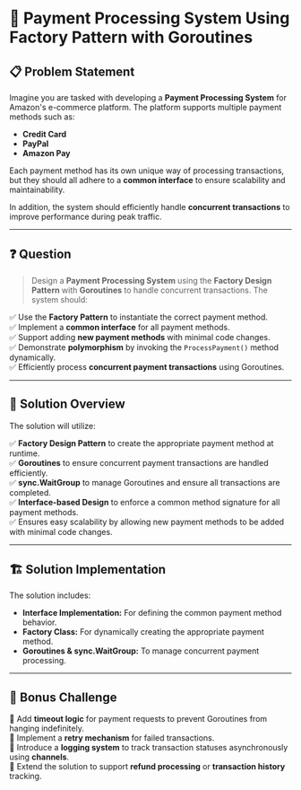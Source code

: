 # 🚀 Payment Processing System Using Factory Pattern with Goroutines

## 📋 Problem Statement
Imagine you are tasked with developing a **Payment Processing System** for Amazon's e-commerce platform. The platform supports multiple payment methods such as:

- **Credit Card**  
- **PayPal**  
- **Amazon Pay**  

Each payment method has its own unique way of processing transactions, but they should all adhere to a **common interface** to ensure scalability and maintainability.

In addition, the system should efficiently handle **concurrent transactions** to improve performance during peak traffic.

---

## ❓ Question
> Design a **Payment Processing System** using the **Factory Design Pattern** with **Goroutines** to handle concurrent transactions. The system should:

✅ Use the **Factory Pattern** to instantiate the correct payment method.  
✅ Implement a **common interface** for all payment methods.  
✅ Support adding **new payment methods** with minimal code changes.  
✅ Demonstrate **polymorphism** by invoking the `ProcessPayment()` method dynamically.  
✅ Efficiently process **concurrent payment transactions** using Goroutines.  

---

## 🧩 Solution Overview
The solution will utilize:

✅ **Factory Design Pattern** to create the appropriate payment method at runtime.  
✅ **Goroutines** to ensure concurrent payment transactions are handled efficiently.  
✅ **sync.WaitGroup** to manage Goroutines and ensure all transactions are completed.  
✅ **Interface-based Design** to enforce a common method signature for all payment methods.  
✅ Ensures easy scalability by allowing new payment methods to be added with minimal code changes.  

---

## 🏗️ Solution Implementation
The solution includes:

- **Interface Implementation:** For defining the common payment method behavior.  
- **Factory Class:** For dynamically creating the appropriate payment method.  
- **Goroutines & sync.WaitGroup:** To manage concurrent payment processing.  

---

## 💬 Bonus Challenge
🔹 Add **timeout logic** for payment requests to prevent Goroutines from hanging indefinitely.  
🔹 Implement a **retry mechanism** for failed transactions.  
🔹 Introduce a **logging system** to track transaction statuses asynchronously using **channels**.  
🔹 Extend the solution to support **refund processing** or **transaction history** tracking.  
